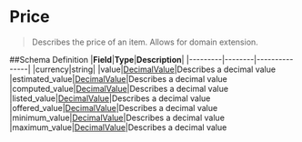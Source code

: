 # Price

> Describes the price of an item. Allows for domain extension.

##Schema Definition |**Field**|**Type**|**Description**|
|---------|--------|---------------| |currency|string|
|value|[DecimalValue](/reference/0.9.3/core/schema-reference/decimalvalue)|Describes
a decimal value
|estimated_value|[DecimalValue](/reference/0.9.3/core/schema-reference/decimalvalue)|Describes
a decimal value
|computed_value|[DecimalValue](/reference/0.9.3/core/schema-reference/decimalvalue)|Describes
a decimal value
|listed_value|[DecimalValue](/reference/0.9.3/core/schema-reference/decimalvalue)|Describes
a decimal value
|offered_value|[DecimalValue](/reference/0.9.3/core/schema-reference/decimalvalue)|Describes
a decimal value
|minimum_value|[DecimalValue](/reference/0.9.3/core/schema-reference/decimalvalue)|Describes
a decimal value
|maximum_value|[DecimalValue](/reference/0.9.3/core/schema-reference/decimalvalue)|Describes
a decimal value
